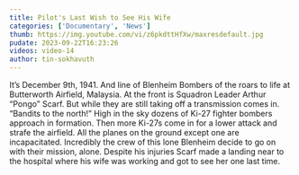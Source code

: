 ```yaml
---
title: Pilot's Last Wish to See His Wife
categories: ['Documentary', 'News']
thumb: https://img.youtube.com/vi/z6pkdttHfXw/maxresdefault.jpg
pudate: 2023-09-22T16:23:26
videos: video-14
author: tin-sokhavuth
---
```

<!--src/content/posts/post-14.md-->

It’s December 9th, 1941. And line of Blenheim Bombers of the roars to life at Butterworth Airfield, Malaysia. At the front is Squadron Leader Arthur “Pongo” Scarf. But while they are still taking off a transmission comes in. “Bandits to the north!” High in the sky dozens of Ki-27 fighter bombers approach in formation. Then more Ki-27s come in for a lower attack and strafe the airfield. All the planes on the ground except one are incapacitated. Incredibly the crew of this lone Blenheim decide to go on with their mission, alone. Despite his injuries Scarf made a landing near to the hospital where his wife was working and got to see her one last time.